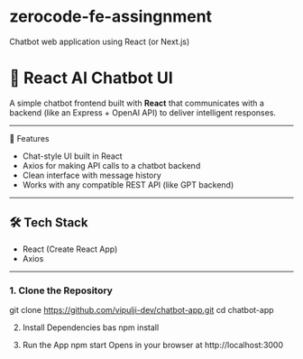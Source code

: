 # zerocode-fe-assingnment
Chatbot web application using React (or Next.js)
# 💬 React AI Chatbot UI

A simple chatbot frontend built with **React** that communicates with a backend (like an Express + OpenAI API) to deliver intelligent responses.

---

 🧠 Features

- Chat-style UI built in React
- Axios for making API calls to a chatbot backend
- Clean interface with message history
- Works with any compatible REST API (like GPT backend)

---

## 🛠️ Tech Stack

- React (Create React App)
- Axios

---


### 1. Clone the Repository

git clone https://github.com/vipulji-dev/chatbot-app.git
cd chatbot-app

2. Install Dependencies
bas
npm install

3. Run the App
npm start
Opens in your browser at http://localhost:3000
